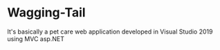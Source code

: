 # Wagging-Tail
It's basically a pet care web application developed in Visual Studio 2019 using MVC asp.NET  
